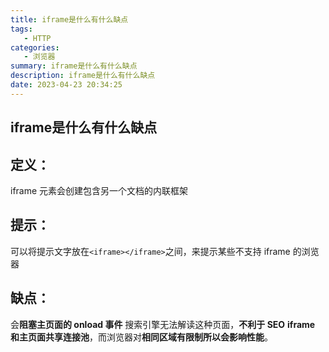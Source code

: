 ```yaml
---
title: iframe是什么有什么缺点
tags: 
   - HTTP
categories: 
   - 浏览器
summary: iframe是什么有什么缺点
description: iframe是什么有什么缺点
date: 2023-04-23 20:34:25
---
```




## iframe是什么有什么缺点

## 定义：

iframe 元素会创建包含另一个文档的内联框架



## 提示：

可以将提示文字放在`<iframe></iframe>`之间，来提示某些不支持 iframe 的浏览器



## 缺点：

会**阻塞主页面的 onload 事件**
搜索引擎无法解读这种页面，**不利于 SEO**
**iframe 和主页面共享连接池**，而浏览器对**相同区域有限制所以会影响性能**。

